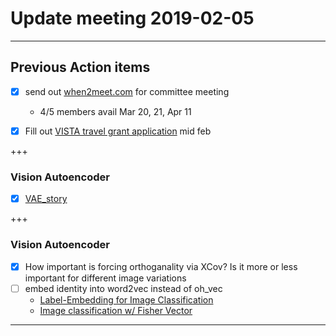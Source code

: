 # Update meeting 2019-02-05
---
## Previous Action items
- [X] send out [when2meet.com](https://www.when2meet.com/?7494790-vocb8) for committee meeting
  - 4/5 members avail Mar 20, 21, Apr 11

- [X] Fill out [VISTA travel grant application](http://vista.info.yorku.ca/opportunities/visiting-scholar-trainee-awards/) mid feb

+++
### Vision Autoencoder

- [X] [VAE_story](https://gist.github.com/elijahc/c7b2c8a9ef03148b3b4b8d2bac32c7c7#file-vae_story-ipynb)

+++

### Vision Autoencoder

- [x] How important is forcing orthoganality via XCov? Is it more or less important for different image variations
- [ ] embed identity into word2vec instead of oh_vec
  - [Label-Embedding for Image Classification](https://arxiv.org/pdf/1503.08677.pdf)
  - [Image classification w/ Fisher Vector](https://hal.inria.fr/hal-00830491v2/document)
---

